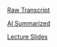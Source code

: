 [Raw Transcript]()

[AI Summarized]()

[Lecture Slides](https://github.com/MCBasterSheet/MCBasterSheet/blob/main/MCB150/pages/lecture_12_full.pdf)
